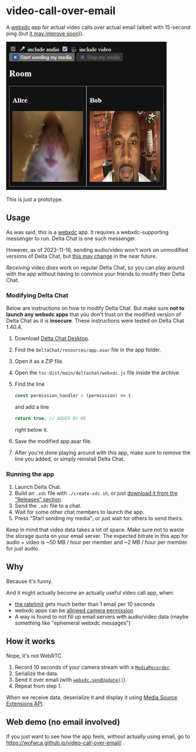 # video-call-over-email

<!-- Yep, actual video call over actual email. -->

A [webxdc](https://webxdc.org) app for actual video calls over actual email (albeit with 15-second ping (but [it may improve soon](https://github.com/deltachat/deltachat-core-rust/pull/4904))).

![A simplistic video call app UI](./screenshot.jpg)

This is just a prototype.

## Usage

As was said, this is a [webxdc](https://webxdc.org) app. It requires a webxdc-supporting messenger to run. Delta Chat is one such messenger.

However, as of 2023-11-16, sending audio/video won't work on unmodified versions of Delta Chat, but [this may change](https://support.delta.chat/t/allow-access-to-camera-geolocation-other-web-apis/2446?u=wofwca) in the near future.

_Receiving_ video _does_ work on regular Delta Chat,
so you can play around with the app
without having to convince your friends to modify their Delta Chat.

### Modifying Delta Chat

Below are instructions on how to modify Delta Chat. But make sure **not to launch any webxdc apps** that you don't trust on the modified version of Delta Chat as it is **insecure**. These instructions were tested on Delta Chat 1.40.4.

1. Download [Delta Chat Desktop](https://delta.chat/).
2. Find the `DeltaChat/resources/app.asar` file in the app folder.
3. Open it as a ZIP file.
4. Open the `tsc-dist/main/deltachat/webxdc.js` file inside the archive.
5. Find the line

    ```javascript
    const permission_handler = (permission) => {
    ```

    and add a line

    ```javascript
    return true; // ADDED BY ME
    ```

    right below it.
6. Save the modified app.asar file.
7. After you're done playing around with this app, make sure to remove the line you added, or simply reinstall Delta Chat.

### Running the app

1. Launch Delta Chat.
2. Build an `.xdc` file with `./create-xdc.sh`, or just [download it from the "Releases" section](https://github.com/WofWca/video-call-over-email/releases/latest/download/webxdc-video-call.xdc).
3. Send the `.xdc` file to a chat.
4. Wait for some other chat members to launch the app.
5. Press "Start sending my media"; or just wait for others to send theirs.

Keep in mind that video data takes a lot of space. Make sure not to waste the storage quota on your email server. The expected bitrate in this app for audio + video is ~50 MB / hour per member and ~2 MB / hour per member for just audio.

## Why

Because it's funny.

And it might actually become an actually useful video call app, when:

- [the ratelimit](https://github.com/deltachat/deltachat-core-rust/blob/212751f173139aab3daadcd77388b3551004cabe/src/context.rs#L382) gets much better than 1 email per 10 seconds
- webxdc apps can be [allowed camera permission](https://support.delta.chat/t/allow-access-to-camera-geolocation-other-web-apis/2446?u=wofwca)
- A way is found to not fill up email servers with audio/video data (maybe something like "ephemeral webxdc messages")

## How it works

Nope, it's not WebRTC.

1. Record 10 seconds of your camera stream with a [`MediaRecorder`](https://developer.mozilla.org/en-US/docs/Web/API/MediaStream_Recording_API).
2. Serialize the data.
3. Send it over email (with [`webxdc.sendUpdate()`](https://docs.webxdc.org/spec/sendUpdate.html)).
4. Repeat from step 1.

When we receive data, deserialize it and display it using [Media Source Extensions API](https://developer.mozilla.org/en-US/docs/Web/API/Media_Source_Extensions_API).

## Web demo (no email involved)

If you just want to see how the app feels, without actually using email, go to <https://wofwca.github.io/video-call-over-email/> .
